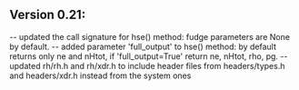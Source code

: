 Version 0.21:
-------------

-- updated the call signature for hse() method: fudge parameters are None by default.
-- added parameter 'full_output' to hse() method: by default returns only ne and nHtot, if 'full_output=True' return ne, nHtot, rho, pg.
-- updated rh/rh.h and rh/xdr.h to include header files from headers/types.h and headers/xdr.h instead from the system ones